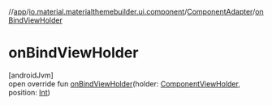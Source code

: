 //[app](../../../index.md)/[io.material.materialthemebuilder.ui.component](../index.md)/[ComponentAdapter](index.md)/[onBindViewHolder](on-bind-view-holder.md)

# onBindViewHolder

[androidJvm]\
open override fun [onBindViewHolder](on-bind-view-holder.md)(holder: [ComponentViewHolder](../-component-view-holder/index.md), position: [Int](https://kotlinlang.org/api/latest/jvm/stdlib/kotlin/-int/index.html))
